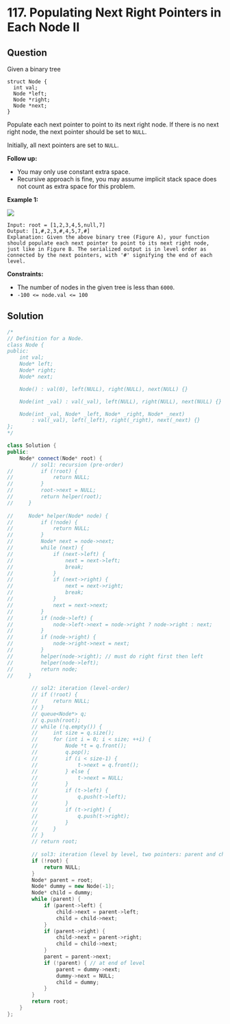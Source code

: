 # 117. Populating Next Right Pointers in Each Node II

## Question

Given a binary tree

```text
struct Node {
  int val;
  Node *left;
  Node *right;
  Node *next;
}
```

Populate each next pointer to point to its next right node. If there is no next right node, the next pointer should be set to `NULL`.

Initially, all next pointers are set to `NULL`.

**Follow up:**

* You may only use constant extra space.
* Recursive approach is fine, you may assume implicit stack space does not count as extra space for this problem.

**Example 1:**

![](https://assets.leetcode.com/uploads/2019/02/15/117_sample.png)

```text
Input: root = [1,2,3,4,5,null,7]
Output: [1,#,2,3,#,4,5,7,#]
Explanation: Given the above binary tree (Figure A), your function should populate each next pointer to point to its next right node, just like in Figure B. The serialized output is in level order as connected by the next pointers, with '#' signifying the end of each level.
```

**Constraints:**

* The number of nodes in the given tree is less than `6000`.
* `-100 <= node.val <= 100`

## Solution

```cpp
/*
// Definition for a Node.
class Node {
public:
    int val;
    Node* left;
    Node* right;
    Node* next;

    Node() : val(0), left(NULL), right(NULL), next(NULL) {}

    Node(int _val) : val(_val), left(NULL), right(NULL), next(NULL) {}

    Node(int _val, Node* _left, Node* _right, Node* _next)
        : val(_val), left(_left), right(_right), next(_next) {}
};
*/

class Solution {
public:
    Node* connect(Node* root) {
        // sol1: recursion (pre-order)
//         if (!root) {
//             return NULL;
//         }
//         root->next = NULL;
//         return helper(root);
//     }
    
//     Node* helper(Node* node) {
//         if (!node) {
//             return NULL;
//         }
//         Node* next = node->next;
//         while (next) {
//             if (next->left) {
//                 next = next->left;
//                 break;
//             }
//             if (next->right) {
//                 next = next->right;
//                 break;
//             }
//             next = next->next;
//         }
//         if (node->left) {
//             node->left->next = node->right ? node->right : next;
//         }
//         if (node->right) {
//             node->right->next = next;
//         }
//         helper(node->right); // must do right first then left
//         helper(node->left);
//         return node;
//     }
        
        // sol2: iteration (level-order)
        // if (!root) {
        //     return NULL;
        // }
        // queue<Node*> q;
        // q.push(root);
        // while (!q.empty()) {
        //     int size = q.size();
        //     for (int i = 0; i < size; ++i) {
        //         Node *t = q.front();
        //         q.pop();
        //         if (i < size-1) {
        //             t->next = q.front();
        //         } else {
        //             t->next = NULL;
        //         }
        //         if (t->left) {
        //             q.push(t->left);
        //         }
        //         if (t->right) {
        //             q.push(t->right);
        //         }
        //     }
        // }
        // return root;
        
        // sol3: iteration (level by level, two pointers: parent and child)
        if (!root) {
            return NULL;
        }
        Node* parent = root;
        Node* dummy = new Node(-1);
        Node* child = dummy;
        while (parent) {
            if (parent->left) {
                child->next = parent->left;
                child = child->next;
            }
            if (parent->right) {
                child->next = parent->right;
                child = child->next;
            }
            parent = parent->next;
            if (!parent) { // at end of level
                parent = dummy->next;
                dummy->next = NULL;
                child = dummy;
            }
        }
        return root;
    }
};
```

